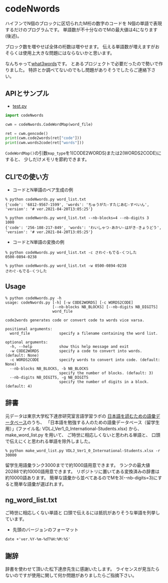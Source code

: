 codeNwords
==========

ハイフンでN個のブロックに区切られたM桁の数字のコードを
N個の単語で表現するだけのプログラムです。
単語数が不十分なのでMの最大値は4になります(後述)。

ブロック数を増やせば全体の桁数は増やせます。
伝える単語数が増えますがおそらくは使用上大きな問題にはならないかと思います。

なんちゃって[what3words](https://what3words.com/)です。
とあるプロジェクトで必要だったので勢いで作りました。
特許とか調べてないのでもし問題がありそうでしたらご連絡下さい。

## APIとサンプル

- [test.py](https://github.com/tanupoo/codeNwords/blob/main/test.py)

```python
import codeNwords

cwm = codeNwords.CodeWordMap(word_file)

ret = cwm.gencode()
print(cwm.code2words(ret["code"]))
print(cwm.words2code(ret["words"]))
```

`CodeWordMap()`の引数`map_type`を1(CODE2WORDS)または2(WORDS2CODE)にすると、
少しだけメモリを節約できます。

## CLIでの使い方

- コードとN単語のペア生成の例

```
% python codeNwords.py word_list.txt
{'code': '6812-9567-1599', 'words': 'ちゅうがた-すたじあむ-すぺいん', 'version': '# ver.2021-04-20T13:05:25'}

% python codeNwords.py word_list.txt --nb-blocks=4 --nb-digits 3
1000
{'code': '256-108-217-849', 'words': 'わいしゃつ-あかい-はがき-きょうどう', 'version': '# ver.2021-04-20T13:05:25'}
```

- コードとN単語の変換の例

```
% python codeNwords.py word_list.txt -c さわぐ-もでる-くつした
0500-0894-0238

% python codeNwords.py word_list.txt -w 0500-0894-0238
さわぐ-もでる-くつした
```

## Usage

```
% python codeNwords.py -h
usage: codeNwords.py [-h] [-w CODE2WORDS] [-c WORDS2CODE]
                     [--nb-blocks NB_BLOCKS] [--nb-digits NB_DIGITS]
                     word_file

code2words generates code or convert code to words vice varsa.

positional arguments:
  word_file             specify a filename containing the word list.

optional arguments:
  -h, --help            show this help message and exit
  -w CODE2WORDS         specify a code to convert into words. (default: None)
  -c WORDS2CODE         specify words to convert into code. (default: None)
  --nb-blocks NB_BLOCKS, -b NB_BLOCKS
                        specify the number of blocks. (default: 3)
  --nb-digits NB_DIGITS, -g NB_DIGITS
                        specify the number of digits in a block. (default: 4)
```

## 辞書

元データは東京大学松下達彦研究室言語学習ラボの
[日本語を読むための語彙データベース](http://www17408ui.sakura.ne.jp/tatsum/database.html)のうち、
「日本語を勉強する人のための語彙データベース（留学生用）」(ファイル名: VDLJ_Ver1_0_International-Students.xlsx) から、
make_word_list.py を用いて、
ご時世に相応しくないと思われる単語と、
口頭で伝えにくと思われる単語を除外しました。

```
% python make_word_list.py VDLJ_Ver1_0_International-Students.xlsx -r 30000
```

留学生用語彙ランク3000までで約1000語用意できます。
ランクの最大値20288で約10000語用意できます。
リポジトリに置いてある変換済みの辞書は約10000語あります。
簡単な語彙から並べてあるのでMを3(--nb-digits=3)にすると簡単な語彙が選ばれます。

## ng_word_list.txt

ご時世に相応しくない単語と
口頭で伝えるには抵抗がありそうな単語を列挙しています。

- 先頭のバージョンのフォーマット

```
date +'ver.%Y-%m-%dT%H:%M:%S'
```

## 謝辞

辞書を使わせて頂いた松下達彦先生に感謝いたします。
ライセンスが見当たらないのですが使用に関して何か問題がありましたらご指摘下さい。

